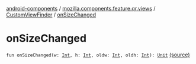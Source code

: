 [android-components](../../index.md) / [mozilla.components.feature.qr.views](../index.md) / [CustomViewFinder](index.md) / [onSizeChanged](./on-size-changed.md)

# onSizeChanged

`fun onSizeChanged(w: `[`Int`](https://kotlinlang.org/api/latest/jvm/stdlib/kotlin/-int/index.html)`, h: `[`Int`](https://kotlinlang.org/api/latest/jvm/stdlib/kotlin/-int/index.html)`, oldw: `[`Int`](https://kotlinlang.org/api/latest/jvm/stdlib/kotlin/-int/index.html)`, oldh: `[`Int`](https://kotlinlang.org/api/latest/jvm/stdlib/kotlin/-int/index.html)`): `[`Unit`](https://kotlinlang.org/api/latest/jvm/stdlib/kotlin/-unit/index.html) [(source)](https://github.com/mozilla-mobile/android-components/blob/master/components/feature/qr/src/main/java/mozilla/components/feature/qr/views/CustomViewFinder.kt#L110)